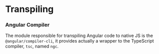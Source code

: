 # Transpiling

### Angular Compiler
The module responsible for transpiling Angular code to native JS is the `@angular/compiler-cli`,
it provides actually a wrapper to the TypeScript compiler, `tsc`, named `ngc`.

